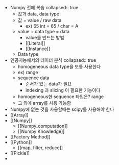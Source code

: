 - Numpy 전에 복습
  collapsed:: true
	- 값과 data, data type
	- 값 = value / raw data
		- ex) 65 int = 65 / char = A
	- value + data type = data
		- value를 만드는 방법
		- [[Literal]]
		- [[Instance]]
	- Data type
- 인공지능에서의 데이터 분석
  collapsed:: true
	- homogeneous data type을 보통 사용한다
	- ex) range
	- sequence data
		- 순서가 있는 data가 필요
		- indexing 과 slicing 이 필요한 기능이다
	- homogeneous한 sequence 타입은? range
	- 그 외에 array를 사용 가능함
- Numpy에 없는 것을 사용할때는 scipy를 사용해야 한다
- [[Array]]
- [[Numpy]]
	- [[Numpy_computation]]
	- [[Numpy Knowledge]]
- [[Factory Method]]
- [[Python]]
	- [[map, filter, reduce]]
- [[Pickle]]
-